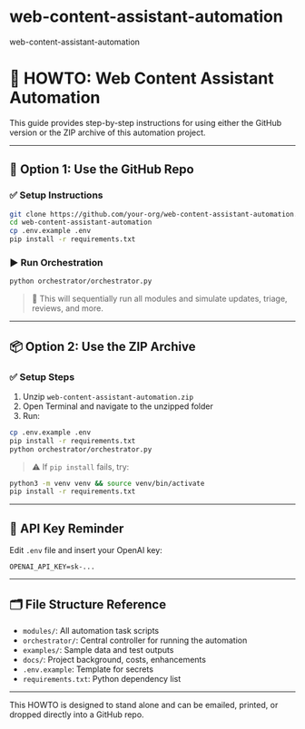 # web-content-assistant-automation
web-content-assistant-automation
# 🧭 HOWTO: Web Content Assistant Automation

This guide provides step-by-step instructions for using either the GitHub version or the ZIP archive of this automation project.

---

## 🧱 Option 1: Use the GitHub Repo

### ✅ Setup Instructions

```bash
git clone https://github.com/your-org/web-content-assistant-automation.git
cd web-content-assistant-automation
cp .env.example .env
pip install -r requirements.txt
```

### ▶️ Run Orchestration

```bash
python orchestrator/orchestrator.py
```

> 📌 This will sequentially run all modules and simulate updates, triage, reviews, and more.

---

## 📦 Option 2: Use the ZIP Archive

### ✅ Setup Steps

1. Unzip `web-content-assistant-automation.zip`
2. Open Terminal and navigate to the unzipped folder
3. Run:

```bash
cp .env.example .env
pip install -r requirements.txt
python orchestrator/orchestrator.py
```

> ⚠️ If `pip install` fails, try:

```bash
python3 -m venv venv && source venv/bin/activate
pip install -r requirements.txt
```

---

## 🔑 API Key Reminder

Edit `.env` file and insert your OpenAI key:
```env
OPENAI_API_KEY=sk-...
```

---

## 🗂️ File Structure Reference

- `modules/`: All automation task scripts
- `orchestrator/`: Central controller for running the automation
- `examples/`: Sample data and test outputs
- `docs/`: Project background, costs, enhancements
- `.env.example`: Template for secrets
- `requirements.txt`: Python dependency list

---

This HOWTO is designed to stand alone and can be emailed, printed, or dropped directly into a GitHub repo.
